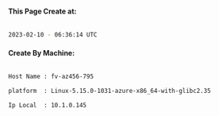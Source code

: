 
   
#### This Page Create at:

```bash

2023-02-10 - 06:36:14 UTC

```

#### Create By Machine:

```bash

Host Name : fv-az456-795

platform  : Linux-5.15.0-1031-azure-x86_64-with-glibc2.35

Ip Local  : 10.1.0.145

```

